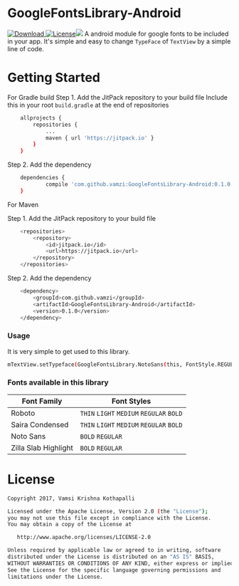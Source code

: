 # GoogleFontsLibrary-Android
[ ![Download](https://api.bintray.com/packages/vamzi/GoogleFontsLibrary-Android/GoogleFontsLibrary-Android/images/download.svg) ](https://bintray.com/vamzi/GoogleFontsLibrary-Android/GoogleFontsLibrary-Android/_latestVersion)[![License](http://img.shields.io/:license-apache-blue.svg)](http://www.apache.org/licenses/LICENSE-2.0.html)[![](https://jitpack.io/v/vamzi/GoogleFontsLibrary-Android.svg)](https://jitpack.io/#vamzi/GoogleFontsLibrary-Android)
A android module for google fonts to be included in your app. It's simple and easy to change `TypeFace` of `TextView` by a simple line of code.
# Getting Started

For Gradle build
Step 1. Add the JitPack repository to your build file
Include this in your root `build.gradle` at the end of repositories

```sh
	allprojects {
		repositories {
			...
			maven { url 'https://jitpack.io' }
		}
	}
```
Step 2. Add the dependency

```sh
	dependencies {
	        compile 'com.github.vamzi:GoogleFontsLibrary-Android:0.1.0'
	}
```

For Maven

Step 1. Add the JitPack repository to your build file
```sh
	<repositories>
		<repository>
		    <id>jitpack.io</id>
		    <url>https://jitpack.io</url>
		</repository>
	</repositories>
```
Step 2. Add the dependency
```sh
	<dependency>
	    <groupId>com.github.vamzi</groupId>
	    <artifactId>GoogleFontsLibrary-Android</artifactId>
	    <version>0.1.0</version>
	</dependency>
```
### Usage
It is very simple to get used to this library.
```sh
mTextView.setTypeface(GoogleFontsLibrary.NotoSans(this, FontStyle.REGULAR));
```

### Fonts available in this library 
|Font Family|Font Styles|
|-----------|-----------|
|Roboto|`THIN` `LIGHT` `MEDIUM` `REGULAR` `BOLD`|
|Saira Condensed|`THIN` `LIGHT` `MEDIUM` `REGULAR` `BOLD`|
|Noto Sans|`BOLD` `REGULAR`|
|Zilla Slab Highlight|`BOLD` `REGULAR`|

# License 
```sh
Copyright 2017, Vamsi Krishna Kothapalli

Licensed under the Apache License, Version 2.0 (the "License");
you may not use this file except in compliance with the License.
You may obtain a copy of the License at

   http://www.apache.org/licenses/LICENSE-2.0

Unless required by applicable law or agreed to in writing, software
distributed under the License is distributed on an "AS IS" BASIS,
WITHOUT WARRANTIES OR CONDITIONS OF ANY KIND, either express or implied.
See the License for the specific language governing permissions and
limitations under the License.
```
